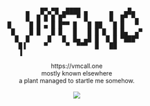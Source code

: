 <div align="center">
<pre>
      ▄   █▀▄▀█ ▄████ ▄      ▄   ▄█▄    
     █  █ █ █ █▀   ▀ █      █  █▀ ▀▄  
█     █ █ ▄ █ █▀▀ █   █ ██   █ █   ▀  
 █    █ █   █ █   █   █ █ █  █ █▄  ▄▀ 
  █  █     █   █  █▄ ▄█ █  █ █ ▀███▀  
   █▐     ▀     ▀  ▀▀▀  █   ██        
   ▐                                  
</pre>
</div>
<div align="center">
https://vmcall.one<br>
mostly known elsewhere<br>
a plant managed to startle me somehow.<br><br>
      <img src="https://github.com/vmfunc/vmfunc/blob/main/ezgif-2-a4a9b025fa.gif?raw=true">
</div>
